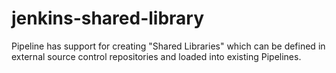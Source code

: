 # jenkins-shared-library
Pipeline has support for creating "Shared Libraries" which can be defined in external source control repositories and loaded into existing Pipelines.

